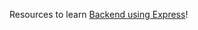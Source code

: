 Resources to learn [Backend using Express](https://www.youtube.com/watch?v=ohIAiuHMKMI&list=PLinedj3B30sDby4Al-i13hQJGQoRQDfPo&pp=iAQB)!
